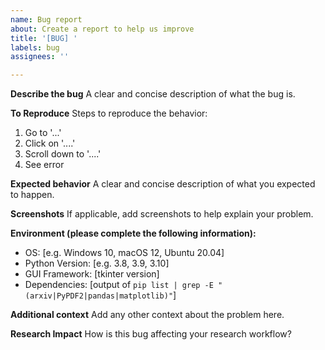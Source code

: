 ```yaml
---
name: Bug report
about: Create a report to help us improve
title: '[BUG] '
labels: bug
assignees: ''

---
```


**Describe the bug**
A clear and concise description of what the bug is.

**To Reproduce**
Steps to reproduce the behavior:
1. Go to '...'
2. Click on '....'
3. Scroll down to '....'
4. See error

**Expected behavior**
A clear and concise description of what you expected to happen.

**Screenshots**
If applicable, add screenshots to help explain your problem.

**Environment (please complete the following information):**
 - OS: [e.g. Windows 10, macOS 12, Ubuntu 20.04]
 - Python Version: [e.g. 3.8, 3.9, 3.10]
 - GUI Framework: [tkinter version]
 - Dependencies: [output of `pip list | grep -E "(arxiv|PyPDF2|pandas|matplotlib)"`]

**Additional context**
Add any other context about the problem here.

**Research Impact**
How is this bug affecting your research workflow? 